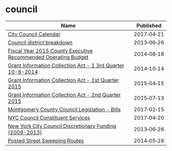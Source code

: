 # council

Name | Published
---- | ---------
[City Council Calendar](../datasets/ivxr-h48f.md) | 2017&#x2011;04&#x2011;21
[Council district breakdown](../datasets/jqy3-ybjq.md) | 2013&#x2011;06&#x2011;26
[Fiscal Year 2015 County Executive Recommended Operating Budget](../datasets/y7rf-xz8k.md) | 2014&#x2011;08&#x2011;18
[Grant Information Collection Act - 1 3rd Quarter 10-8-2014](../datasets/wxdj-p68s.md) | 2014&#x2011;10&#x2011;14
[Grant Information Collection Act - 1st Quarter 2015](../datasets/rxtg-dp75.md) | 2015&#x2011;04&#x2011;15
[Grant Information Collection Act - 2nd Quarter 2015](../datasets/8gc6-dfne.md) | 2015&#x2011;07&#x2011;13
[Montgomery County Council Legislation - Bills](../datasets/ksj8-bd3u.md) | 2017&#x2011;02&#x2011;15
[NYC Council Constituent Services](../datasets/b9km-gdpy.md) | 2017&#x2011;04&#x2011;20
[New York City Council Discretionary Funding (2009-2013)](../datasets/m3fi-rt3k.md) | 2013&#x2011;06&#x2011;26
[Posted Street Sweeping Routes](../datasets/krk7-ayq2.md) | 2014&#x2011;05&#x2011;28

